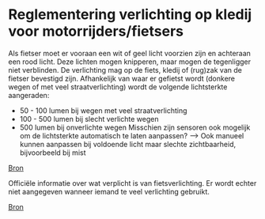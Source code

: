 # Reglementering verlichting op kledij voor motorrijders/fietsers

Als fietser moet er vooraan een wit of geel licht voorzien zijn en achteraan een rood licht. Deze lichten mogen knipperen, maar mogen de tegenligger niet verblinden.
De verlichting mag op de fiets, kledij of (rug)zak van de fietser bevestigd zijn.
Afhankelijk van waar er gefietst wordt (donkere wegen of met veel straatverlichting) wordt de volgende lichtsterkte aangeraden:
* 50 - 100 lumen bij wegen met veel straatverlichting
* 100 - 500 lumen bij slecht verlichte wegen
* 500 lumen bij onverlichte wegen
Misschien zijn sensoren ook mogelijk om de lichtsterkte automatisch te laten aanpassen?
--> Ook manueel kunnen aanpassen bij voldoende licht maar slechte zichtbaarheid, bijvoorbeeld bij mist

[Bron](https://economie.fgov.be/nl/themas/kwaliteit-veiligheid/veiligheid-van-goederen-en/specifieke-reglementeringen/beschermingsmiddelen/zichtbaar-het-verkeer/kies-goede-fietsverlichting#:~:text=Vooraan%20moet%20de%20fietser%20een,van%20de%20fietser%20worden%20vastgemaakt.)


Officiële informatie over wat verplicht is van fietsverlichting. Er wordt echter niet aangegeven wanneer iemand te veel verlichting gebruikt.

[Bron](https://www.fietsersbond.be/fietsverlichting)
